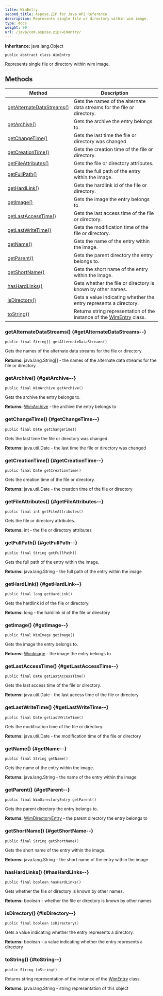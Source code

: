 ```yaml
---
title: WimEntry
second_title: Aspose.ZIP for Java API Reference
description: Represents single file or directory within wim image.
type: docs
weight: 90
url: /java/com.aspose.zip/wimentry/
---
```


**Inheritance:**
java.lang.Object
```
public abstract class WimEntry
```

Represents single file or directory within wim image.
## Methods

| Method | Description |
| --- | --- |
| [getAlternateDataStreams()](#getAlternateDataStreams--) | Gets the names of the alternate data streams for the file or directory. |
| [getArchive()](#getArchive--) | Gets the archive the entry belongs to. |
| [getChangeTime()](#getChangeTime--) | Gets the last time the file or directory was changed. |
| [getCreationTime()](#getCreationTime--) | Gets the creation time of the file or directory. |
| [getFileAttributes()](#getFileAttributes--) | Gets the file or directory attributes. |
| [getFullPath()](#getFullPath--) | Gets the full path of the entry within the image. |
| [getHardLink()](#getHardLink--) | Gets the hardlink id of the file or directory. |
| [getImage()](#getImage--) | Gets the image the entry belongs to. |
| [getLastAccessTime()](#getLastAccessTime--) | Gets the last access time of the file or directory. |
| [getLastWriteTime()](#getLastWriteTime--) | Gets the modification time of the file or directory. |
| [getName()](#getName--) | Gets the name of the entry within the image. |
| [getParent()](#getParent--) | Gets the parent directory the entry belongs to. |
| [getShortName()](#getShortName--) | Gets the short name of the entry within the image. |
| [hasHardLinks()](#hasHardLinks--) | Gets whether the file or directory is known by other names. |
| [isDirectory()](#isDirectory--) | Gets a value indicating whether the entry represents a directory. |
| [toString()](#toString--) | Returns string representation of the instance of the [WimEntry](../../com.aspose.zip/wimentry) class. |
### getAlternateDataStreams() {#getAlternateDataStreams--}
```
public final String[] getAlternateDataStreams()
```


Gets the names of the alternate data streams for the file or directory.

**Returns:**
java.lang.String[] - the names of the alternate data streams for the file or directory
### getArchive() {#getArchive--}
```
public final WimArchive getArchive()
```


Gets the archive the entry belongs to.

**Returns:**
[WimArchive](../../com.aspose.zip/wimarchive) - the archive the entry belongs to
### getChangeTime() {#getChangeTime--}
```
public final Date getChangeTime()
```


Gets the last time the file or directory was changed.

**Returns:**
java.util.Date - the last time the file or directory was changed
### getCreationTime() {#getCreationTime--}
```
public final Date getCreationTime()
```


Gets the creation time of the file or directory.

**Returns:**
java.util.Date - the creation time of the file or directory
### getFileAttributes() {#getFileAttributes--}
```
public final int getFileAttributes()
```


Gets the file or directory attributes.

**Returns:**
int - the file or directory attributes
### getFullPath() {#getFullPath--}
```
public final String getFullPath()
```


Gets the full path of the entry within the image.

**Returns:**
java.lang.String - the full path of the entry within the image
### getHardLink() {#getHardLink--}
```
public final long getHardLink()
```


Gets the hardlink id of the file or directory.

**Returns:**
long - the hardlink id of the file or directory
### getImage() {#getImage--}
```
public final WimImage getImage()
```


Gets the image the entry belongs to.

**Returns:**
[WimImage](../../com.aspose.zip/wimimage) - the image the entry belongs to
### getLastAccessTime() {#getLastAccessTime--}
```
public final Date getLastAccessTime()
```


Gets the last access time of the file or directory.

**Returns:**
java.util.Date - the last access time of the file or directory
### getLastWriteTime() {#getLastWriteTime--}
```
public final Date getLastWriteTime()
```


Gets the modification time of the file or directory.

**Returns:**
java.util.Date - the modification time of the file or directory
### getName() {#getName--}
```
public final String getName()
```


Gets the name of the entry within the image.

**Returns:**
java.lang.String - the name of the entry within the image
### getParent() {#getParent--}
```
public final WimDirectoryEntry getParent()
```


Gets the parent directory the entry belongs to.

**Returns:**
[WimDirectoryEntry](../../com.aspose.zip/wimdirectoryentry) - the parent directory the entry belongs to
### getShortName() {#getShortName--}
```
public final String getShortName()
```


Gets the short name of the entry within the image.

**Returns:**
java.lang.String - the short name of the entry within the image
### hasHardLinks() {#hasHardLinks--}
```
public final boolean hasHardLinks()
```


Gets whether the file or directory is known by other names.

**Returns:**
boolean - whether the file or directory is known by other names
### isDirectory() {#isDirectory--}
```
public final boolean isDirectory()
```


Gets a value indicating whether the entry represents a directory.

**Returns:**
boolean - a value indicating whether the entry represents a directory
### toString() {#toString--}
```
public String toString()
```


Returns string representation of the instance of the [WimEntry](../../com.aspose.zip/wimentry) class.

**Returns:**
java.lang.String - string representation of this object
